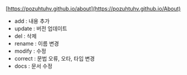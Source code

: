 [https://pozuhtuhv.github.io/about](https://pozuhtuhv.github.io/About)

- add : 내용 추가
- update : 버전 업데이트
- del : 삭제
- rename : 이름 변경
- modify : 수정
- correct : 문법 오류, 오타, 타입 변경 
- docs : 문서 수정
